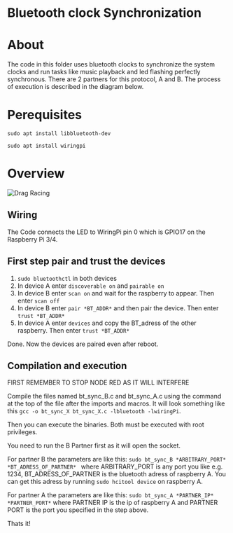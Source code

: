 # Bluetooth clock Synchronization

# About
The code in this folder uses bluetooth clocks to synchronize the system clocks and run tasks like music playback and led flashing perfectly synchronous. There are 2 partners for this protocol, A and B. The process of execution is described in the diagram below.


# Perequisites 
 ```sudo apt install libbluetooth-dev```
 
 ```sudo apt install wiringpi```
 
# Overview

![Drag Racing](bt_sync.png)

## Wiring
The Code connects the LED to WiringPi pin 0 which is GPIO17 on the Raspberry Pi 3/4.

## First step pair and trust the devices
1. ```sudo bluetoothctl``` in both devices 
2. In device A enter ```discoverable on``` and ```pairable on ```
3. In device B enter ```scan on``` and wait for the raspberry to appear. Then enter ```scan off```
4. In device B enter ```pair *BT_ADDR*``` and then pair the device. Then enter ```trust *BT_ADDR*```
5. In device A enter ```devices``` and copy the BT_adress of the other raspberry. Then enter ```trust *BT_ADDR*```

Done. Now the devices are paired even after reboot.

## Compilation and execution 
FIRST REMEMBER TO STOP NODE RED AS IT WILL INTERFERE

Compile the files named bt_sync_B.c and bt_sync_A.c using the command at the top of the file after the imports and macros. It will look something like this 
```gcc -o bt_sync_X bt_sync_X.c -lbluetooth -lwiringPi```. 

Then you can execute the binaries. Both must be executed with root privileges.

You need to run the B Partner first as it will open the socket. 

For partner B the parameters are like this: ```sudo bt_sync_B *ARBITRARY_PORT* *BT_ADRESS_OF_PARTNER* ``` where ARBITRARY_PORT is any port you like e.g. 1234, BT_ADRESS_OF_PARTNER is the bluetooth adress of raspberry A. You can get this adress by running ```sudo hcitool device``` on raspberry A.
  
  
For partner A the parameters are like this: ```sudo bt_sync_A *PARTNER_IP* *PARTNER_PORT*``` where PARTNER IP is the ip of raspberry A and PARTNER PORT is the port you specified in the step above.

Thats it!
